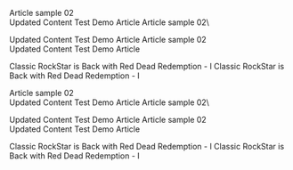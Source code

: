 Article sample 02\
Updated Content
Test
Demo Article
Article sample 02\

Updated Content
Test
Demo Article
Article sample 02\
Updated Content
Test
Demo Article

Classic RockStar is Back with Red Dead Redemption - I
Classic RockStar is Back with Red Dead Redemption - I

Article sample 02\
Updated Content
Test
Demo Article
Article sample 02\

Updated Content
Test
Demo Article
Article sample 02\
Updated Content
Test
Demo Article

Classic RockStar is Back with Red Dead Redemption - I
Classic RockStar is Back with Red Dead Redemption - I
